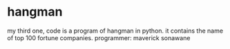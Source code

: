 # hangman
my third one,  code is a program of hangman in python. it contains the name of top 100 fortune companies.  programmer: maverick sonawane
